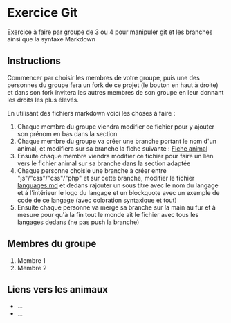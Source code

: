 # Exercice Git
Exercice à faire par groupe de 3 ou 4 pour manipuler git et les branches ainsi que la syntaxe Markdown

## Instructions

Commencer par choisir les membres de votre groupe, puis une des personnes du groupe fera un fork de ce projet (le bouton en haut à droite) et dans son fork invitera les autres membres de son groupe en leur donnant les droits les plus élevés.

En utilisant des fichiers markdown voici les choses à faire :

1. Chaque membre du groupe viendra modifier ce fichier pour y ajouter son prénom en bas dans la section 
2. Chaque membre du groupe va créer une branche portant le nom d'un animal, et modifiera sur sa branche la fiche suivante : [Fiche animal](animal.md)
3. Ensuite chaque membre viendra modifier ce fichier pour faire un lien vers le fichier animal sur sa branche dans la section adaptée
4. Chaque personne choisie une branche à créer entre "js"/"css"/"css"/"php" et sur cette branche, modifier le fichier [languages.md](languages.md)
et dedans rajouter un sous titre avec le nom du langage et à l'intérieur le logo du langage et un blockquote avec un exemple de code de ce langage (avec coloration syntaxique et tout)
5. Ensuite chaque personne va merge sa branche sur la main au fur et à mesure pour qu'à la fin tout le monde ait le fichier avec tous les langages dedans (ne pas push la branche)

## Membres du groupe
1. Membre 1
2. Membre 2

## Liens vers les animaux

* ...
* ...